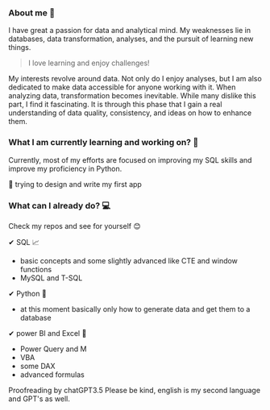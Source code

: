 ### About me 🧶

I have great a passion for data and analytical mind. My weaknesses lie in databases, data transformation, analyses, and the pursuit of learning new things.

> I love learning and enjoy challenges!

My interests revolve around data. Not only do I enjoy analyses, but I am also dedicated to make data accessible for anyone working with it. When analyzing data, transformation becomes inevitable. While many dislike this part, I find it fascinating. It is through this phase that I gain a real understanding of data quality, consistency, and ideas on how to enhance them.

### What I am currently learning and working on? 📗

Currently, most of my efforts are focused on improving my SQL skills and improve my proficiency in Python.

 📍 trying to design and write my first app

### What can I already do? 💻

Check my repos and see for yourself 😊

✔ SQL 📈
  * basic concepts and some slightly advanced like CTE and window functions
  * MySQL and T-SQL

✔ Python 🐍
  * at this moment basically only how to generate data and get them to a database

✔ power BI and Excel 📎
  * Power Query and M
  * VBA
  * some DAX
  * advanced formulas

Proofreading by chatGPT3.5 Please be kind, english is my second language and GPT's as well.

<!--
**Elliska/Elliska** is a ✨ _special_ ✨ repository because its `README.md` (this file) appears on your GitHub profile.

Here are some ideas to get you started:

- 🔭 I’m currently working on ...
- 🌱 I’m currently learning ...
- 👯 I’m looking to collaborate on ...
- 🤔 I’m looking for help with ...
- 💬 Ask me about ...
- 📫 How to reach me: ...
- 😄 Pronouns: ...
- ⚡ Fun fact: ...
-->
